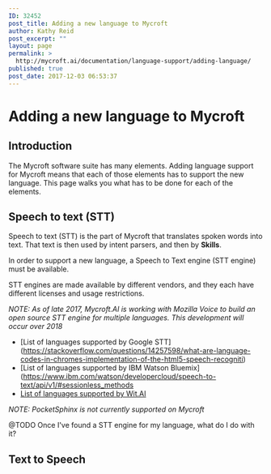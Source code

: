 ```yaml
---
ID: 32452
post_title: Adding a new language to Mycroft
author: Kathy Reid
post_excerpt: ""
layout: page
permalink: >
  http://mycroft.ai/documentation/language-support/adding-language/
published: true
post_date: 2017-12-03 06:53:37
---
```

# Adding a new language to Mycroft

## Introduction

The Mycroft software suite has many elements. Adding language support for Mycroft means that each of those elements has to support the new language. This page walks you what has to be done for each of the elements.

## Speech to text (STT)

Speech to text (STT) is the part of Mycroft that translates spoken words into text. That text is then used by intent parsers, and then by **Skills**.

In order to support a new language, a Speech to Text engine (STT engine) must be available.

STT engines are made available by different vendors, and they each have different licenses and usage restrictions.

_NOTE: As of late 2017, Mycroft.AI is working with Mozilla Voice to build an open source STT engine for multiple languages. This development will occur over 2018_

* [List of languages supported by Google STT] (https://stackoverflow.com/questions/14257598/what-are-language-codes-in-chromes-implementation-of-the-html5-speech-recogniti)
* [List of languages supported by IBM Watson Bluemix](https://www.ibm.com/watson/developercloud/speech-to-text/api/v1/#sessionless_methods
* [List of languages supported by Wit.AI](https://wit.ai/faq)

_NOTE: PocketSphinx is not currently supported on Mycroft_

@TODO Once I've found a STT engine for my language, what do I do with it?

## Text to Speech